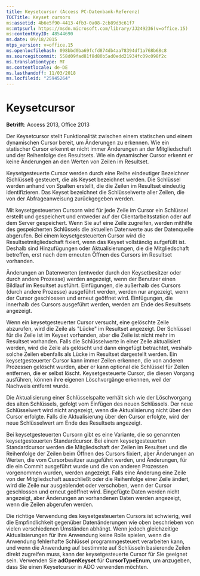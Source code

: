 ```yaml
---
title: Keysetcursor (Access PC-Datenbank-Referenz)
TOCTitle: Keyset cursors
ms:assetid: 4b6e5f90-4413-4fb3-0a08-2cb89d3c61f7
ms:mtpsurl: https://msdn.microsoft.com/library/JJ249236(v=office.15)
ms:contentKeyID: 48544690
ms.date: 09/18/2015
mtps_version: v=office.15
ms.openlocfilehash: 098bbd0ba69fcfd874db4aa78394df1a768b68c8
ms.sourcegitcommit: 558d09fad81f8d80b5ad0edd21934fc09c098f2c
ms.translationtype: MT
ms.contentlocale: de-DE
ms.lasthandoff: 11/03/2018
ms.locfileid: "25945264"
---
```

# <a name="keyset-cursors"></a>Keysetcursor

**Betrifft**: Access 2013, Office 2013

Der Keysetcursor stellt Funktionalität zwischen einem statischen und einem dynamischen Cursor bereit, um Änderungen zu erkennen. Wie ein statischer Cursor erkennt er nicht immer Änderungen an der Mitgliedschaft und der Reihenfolge des Resultsets. Wie ein dynamischer Cursor erkennt er keine Änderungen an den Werten von Zeilen im Resultset.

Keysetgesteuerte Cursor werden durch eine Reihe eindeutiger Bezeichner (Schlüssel) gesteuert, die als Keyset bezeichnet werden. Die Schlüssel werden anhand von Spalten erstellt, die die Zeilen im Resultset eindeutig identifizieren. Das Keyset bezeichnet die Schlüsselwerte aller Zeilen, die von der Abfrageanweisung zurückgegeben werden.

Mit keysetgesteuerten Cursorn wird für jede Zeile im Cursor ein Schlüssel erstellt und gespeichert und entweder auf der Clientarbeitsstation oder auf dem Server gespeichert. Wenn Sie auf eine Zeile zugreifen, werden mithilfe des gespeicherten Schlüssels die aktuellen Datenwerte aus der Datenquelle abgerufen. Bei einem keysetgesteuerten Cursor wird die Resultsetmitgliedschaft fixiert, wenn das Keyset vollständig aufgefüllt ist. Deshalb sind Hinzufügungen oder Aktualisierungen, die die Mitgliedschaft betreffen, erst nach dem erneuten Öffnen des Cursors im Resultset vorhanden.

Änderungen an Datenwerten (entweder durch den Keysetbesitzer oder durch andere Prozesse) werden angezeigt, wenn der Benutzer einen Bildlauf im Resultset ausführt. Einfügungen, die außerhalb des Cursors (durch andere Prozesse) ausgeführt werden, werden nur angezeigt, wenn der Cursor geschlossen und erneut geöffnet wird. Einfügungen, die innerhalb des Cursors ausgeführt werden, werden am Ende des Resultsets angezeigt.

Wenn ein keysetgesteuerter Cursor versucht, eine gelöschte Zeile abzurufen, wird die Zeile als "Lücke" im Resultset angezeigt. Der Schlüssel für die Zeile ist im Keyset vorhanden, aber die Zeile ist nicht mehr im Resultset vorhanden. Falls die Schlüsselwerte in einer Zeile aktualisiert werden, wird die Zeile als gelöscht und dann eingefügt betrachtet, weshalb solche Zeilen ebenfalls als Lücke im Resultset dargestellt werden. Ein keysetgesteuerter Cursor kann immer Zeilen erkennen, die von anderen Prozessen gelöscht wurden, aber er kann optional die Schlüssel für Zeilen entfernen, die er selbst löscht. Keysetgesteuerte Cursor, die diesen Vorgang ausführen, können ihre eigenen Löschvorgänge erkennen, weil der Nachweis entfernt wurde.

Die Aktualisierung einer Schlüsselspalte verhält sich wie der Löschvorgang des alten Schlüssels, gefolgt vom Einfügen des neuen Schlüssels. Der neue Schlüsselwert wird nicht angezeigt, wenn die Aktualisierung nicht über den Cursor erfolgte. Falls die Aktualisierung über den Cursor erfolgte, wird der neue Schlüsselwert am Ende des Resultsets angezeigt.

Bei keysetgesteuerten Cursorn gibt es eine Variante, die so genannten keysetgesteuerten Standardcursor. Bei einem keysetgesteuerten Standardcursor werden die Mitgliedschaft der Zeilen im Resultset und die Reihenfolge der Zeilen beim Öffnen des Cursors fixiert, aber Änderungen an Werten, die vom Cursorbesitzer ausgeführt werden, und Änderungen, für die ein Commit ausgeführt wurde und die von anderen Prozessen vorgenommen wurden, werden angezeigt. Falls eine Änderung eine Zeile von der Mitgliedschaft ausschließt oder die Reihenfolge einer Zeile ändert, wird die Zeile nur ausgeblendet oder verschoben, wenn der Cursor geschlossen und erneut geöffnet wird. Eingefügte Daten werden nicht angezeigt, aber Änderungen an vorhandenen Daten werden angezeigt, wenn die Zeilen abgerufen werden.

Die richtige Verwendung des keysetgesteuerten Cursors ist schwierig, weil die Empfindlichkeit gegenüber Datenänderungen wie oben beschrieben von vielen verschiedenen Umständen abhängt. Wenn jedoch gleichzeitige Aktualisierungen für Ihre Anwendung keine Rolle spielen, wenn die Anwendung fehlerhafte Schlüssel programmgesteuert verarbeiten kann, und wenn die Anwendung auf bestimmte auf Schlüsseln basierende Zeilen direkt zugreifen muss, kann der keysetgesteuerte Cursor für Sie geeignet sein. Verwenden Sie **adOpenKeyset** für **CursorTypeEnum**, um anzugeben, dass Sie einen Keysetcursor in ADO verwenden möchten.


